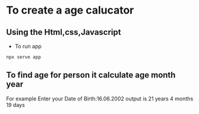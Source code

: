 # To create a age calucator 
Using the Html,css,Javascript
-
- To run app
```
npx serve app
```
## To find age for person it calculate age month year 
For example
Enter your Date of Birth:16.06.2002
output is 21 years 4 months 19 days
